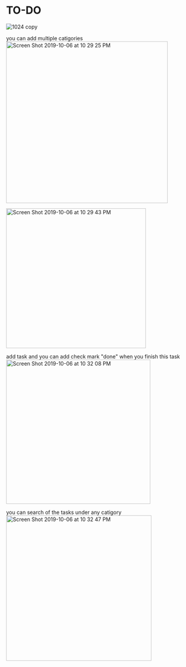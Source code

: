# TO-DO
![1024 copy](https://user-images.githubusercontent.com/35971760/66274730-398a3300-e88a-11e9-87b9-1b2bfbe8ab1d.png)

you can add multiple catigories
<img width="436" alt="Screen Shot 2019-10-06 at 10 29 25 PM" src="https://user-images.githubusercontent.com/35971760/66274697-fb8d0f00-e889-11e9-8c1f-dbf036eab6f4.png">

<img width="377" alt="Screen Shot 2019-10-06 at 10 29 43 PM" src="https://user-images.githubusercontent.com/35971760/66274699-fcbe3c00-e889-11e9-8cda-90c548f3bf16.png">

add task and you can add check mark "done" when you finish this task
<img width="389" alt="Screen Shot 2019-10-06 at 10 32 08 PM" src="https://user-images.githubusercontent.com/35971760/66274700-fdef6900-e889-11e9-9820-df998d4a0a76.png">

you can search of the tasks under any catigory
<img width="392" alt="Screen Shot 2019-10-06 at 10 32 47 PM" src="https://user-images.githubusercontent.com/35971760/66274702-ff209600-e889-11e9-88b8-6d1e42e5ca17.png">
